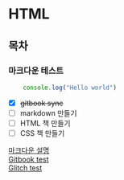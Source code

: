# HTML

## 목차

### 마크다운 테스트

```javascript
    console.log("Hello world")
```

- [X] ~~gitbook sync~~
- [ ] markdown 만들기
- [ ] HTML 책 만들기
- [ ] CSS 책 만들기

[마크다운 설명](https://github.com/Blackraven93/book/blob/master/markdown.md)  
[Gitbook test](https://reblackraven.gitbook.io/html/ "Gitbook test.")  
[Glitch test](https://html-raven.glitch.me/ "Glitch test.")  
